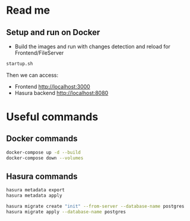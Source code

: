 # Read me

## Setup and run on Docker

- Build the images and run with changes detection and reload for Frontend/FileServer

```bash
startup.sh
```

Then we can access:

- Frontend [http://localhost:3000](http://localhost:3000)
- Hasura backend [http://localhost:8080](http://localhost:8080)

# Useful commands

## Docker commands

```bash
docker-compose up -d --build
docker-compose down --volumes
```

## Hasura commands

```bash
hasura metadata export
hasura metadata apply

hasura migrate create "init" --from-server --database-name postgres
hasura migrate apply --database-name postgres
```
